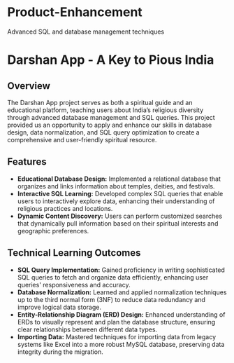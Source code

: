 # Product-Enhancement
Advanced SQL and database management techniques

# Darshan App - A Key to Pious India

## Overview
The Darshan App project serves as both a spiritual guide and an educational platform, teaching users about India’s religious diversity through advanced database management and SQL queries. This project provided us an opportunity to apply and enhance our skills in database design, data normalization, and SQL query optimization to create a comprehensive and user-friendly spiritual resource.

## Features
- **Educational Database Design:** Implemented a relational database that organizes and links information about temples, deities, and festivals.
- **Interactive SQL Learning:** Developed complex SQL queries that enable users to interactively explore data, enhancing their understanding of religious practices and locations.
- **Dynamic Content Discovery:** Users can perform customized searches that dynamically pull information based on their spiritual interests and geographic preferences.

## Technical Learning Outcomes
- **SQL Query Implementation:** Gained proficiency in writing sophisticated SQL queries to fetch and organize data efficiently, enhancing user queries' responsiveness and accuracy.
- **Database Normalization:** Learned and applied normalization techniques up to the third normal form (3NF) to reduce data redundancy and improve logical data storage.
- **Entity-Relationship Diagram (ERD) Design:** Enhanced understanding of ERDs to visually represent and plan the database structure, ensuring clear relationships between different data types.
- **Importing Data:** Mastered techniques for importing data from legacy systems like Excel into a more robust MySQL database, preserving data integrity during the migration.
